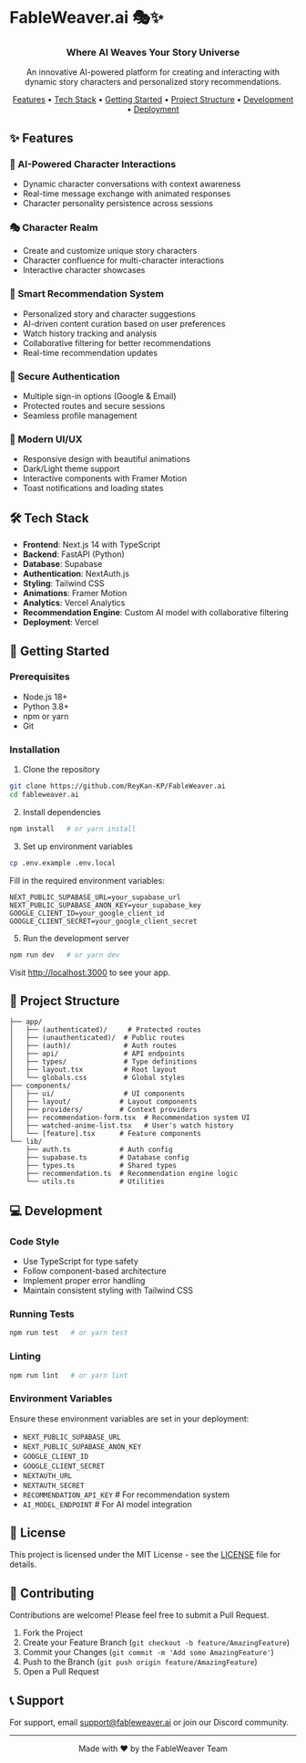 # FableWeaver.ai 🎭✨

<p align="center">
  <h3 align="center">Where AI Weaves Your Story Universe</h3>
  <p align="center">An innovative AI-powered platform for creating and interacting with dynamic story characters and personalized story recommendations.</p>
</p>

<p align="center">
  <a href="#features">Features</a> •
  <a href="#tech-stack">Tech Stack</a> •
  <a href="#getting-started">Getting Started</a> •
  <a href="#project-structure">Project Structure</a> •
  <a href="#development">Development</a> •
  <a href="#deployment">Deployment</a>
</p>

## ✨ Features

### 🤖 AI-Powered Character Interactions
- Dynamic character conversations with context awareness
- Real-time message exchange with animated responses
- Character personality persistence across sessions

### 🎭 Character Realm
- Create and customize unique story characters
- Character confluence for multi-character interactions
- Interactive character showcases

### 🎯 Smart Recommendation System
- Personalized story and character suggestions
- AI-driven content curation based on user preferences
- Watch history tracking and analysis
- Collaborative filtering for better recommendations
- Real-time recommendation updates

### 🔐 Secure Authentication
- Multiple sign-in options (Google & Email)
- Protected routes and secure sessions
- Seamless profile management

### 💫 Modern UI/UX
- Responsive design with beautiful animations
- Dark/Light theme support
- Interactive components with Framer Motion
- Toast notifications and loading states

## 🛠 Tech Stack

- **Frontend**: Next.js 14 with TypeScript
- **Backend**: FastAPI (Python)
- **Database**: Supabase
- **Authentication**: NextAuth.js
- **Styling**: Tailwind CSS
- **Animations**: Framer Motion
- **Analytics**: Vercel Analytics
- **Recommendation Engine**: Custom AI model with collaborative filtering
- **Deployment**: Vercel

## 🚀 Getting Started

### Prerequisites

- Node.js 18+
- Python 3.8+
- npm or yarn
- Git

### Installation

1. Clone the repository
```bash
git clone https://github.com/ReyKan-KP/FableWeaver.ai
cd fableweaver.ai
```


2. Install dependencies
```bash
npm install   # or yarn install
```

3. Set up environment variables
```bash
cp .env.example .env.local
```
Fill in the required environment variables:
```env
NEXT_PUBLIC_SUPABASE_URL=your_supabase_url
NEXT_PUBLIC_SUPABASE_ANON_KEY=your_supabase_key
GOOGLE_CLIENT_ID=your_google_client_id
GOOGLE_CLIENT_SECRET=your_google_client_secret
```

5. Run the development server
```bash
npm run dev   # or yarn dev
```

Visit [http://localhost:3000](http://localhost:3000) to see your app.

## 📁 Project Structure

```
├── app/
│   ├── (authenticated)/     # Protected routes
│   ├── (unauthenticated)/  # Public routes
│   ├── (auth)/             # Auth routes
│   ├── api/                # API endpoints
│   ├── types/              # Type definitions
│   ├── layout.tsx          # Root layout
│   └── globals.css         # Global styles
├── components/
│   ├── ui/                 # UI components
│   ├── layout/            # Layout components
│   ├── providers/         # Context providers
│   ├── recommendation-form.tsx  # Recommendation system UI
│   ├── watched-anime-list.tsx   # User's watch history
│   └── [feature].tsx      # Feature components
└── lib/
    ├── auth.ts            # Auth config
    ├── supabase.ts        # Database config
    ├── types.ts           # Shared types
    ├── recommendation.ts  # Recommendation engine logic
    └── utils.ts           # Utilities
```

## 💻 Development

### Code Style
- Use TypeScript for type safety
- Follow component-based architecture
- Implement proper error handling
- Maintain consistent styling with Tailwind CSS

### Running Tests
```bash
npm run test   # or yarn test
```

### Linting
```bash
npm run lint   # or yarn lint
```

### Environment Variables

Ensure these environment variables are set in your deployment:

- `NEXT_PUBLIC_SUPABASE_URL`
- `NEXT_PUBLIC_SUPABASE_ANON_KEY`
- `GOOGLE_CLIENT_ID`
- `GOOGLE_CLIENT_SECRET`
- `NEXTAUTH_URL`
- `NEXTAUTH_SECRET`
- `RECOMMENDATION_API_KEY`  # For recommendation system
- `AI_MODEL_ENDPOINT`       # For AI model integration

## 📄 License

This project is licensed under the MIT License - see the [LICENSE](LICENSE) file for details.

## 🤝 Contributing

Contributions are welcome! Please feel free to submit a Pull Request.

1. Fork the Project
2. Create your Feature Branch (`git checkout -b feature/AmazingFeature`)
3. Commit your Changes (`git commit -m 'Add some AmazingFeature'`)
4. Push to the Branch (`git push origin feature/AmazingFeature`)
5. Open a Pull Request

## 📞 Support

For support, email support@fableweaver.ai or join our Discord community.

---

<p align="center">Made with ❤️ by the FableWeaver Team</p>

